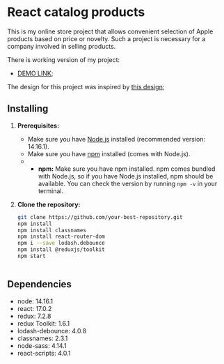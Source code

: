 # React catalog products

This is my online store project that allows convenient selection of Apple products based on price or novelty. Such a project is necessary for a company involved in selling products.

There is working version of my project:
- [DEMO LINK](https://rodionsav.github.io/react_catalog-phone/);

The design for this project was inspired by [this design](https://www.figma.com/file/uEetgWenSRxk9jgiym6Yzp/Phone-catalog-redesign?node-id=1%3A2&mode=dev);
## Installing

1. **Prerequisites:**
   - Make sure you have [Node.js](https://nodejs.org/) installed (recommended version: 14.16.1).
   - Make sure you have [npm](https://www.npmjs.com/) installed (comes with Node.js).
   - - **npm:** Make sure you have npm installed. npm comes bundled with Node.js, so if you have Node.js installed, npm should be available. You can check the version by running `npm -v` in your terminal.

2. **Clone the repository:**
   ```bash
   git clone https://github.com/your-best-repository.git
   npm install
   npm install classnames
   npm install react-router-dom
   npm i --save lodash.debounce
   npm install @reduxjs/toolkit
   npm start
  
## Dependencies
* node: 14.16.1
* react: 17.0.2
* redux: 7.2.8
* redux Toolkit: 1.6.1
* lodash-debounce: 4.0.8
* classnames: 2.3.1
* node-sass: 4.14.1
* react-scripts: 4.0.1
